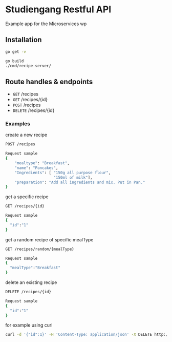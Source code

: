 # Studiengang Restful API
Example app for the Microservices wp

## Installation

``` bash
go get -v 

go build
./cmd/recipe-server/
```

## Route handles & endpoints

* `GET` /recipes
* `GET` /recipes/{id}
* `POST` /recipes
* `DELETE` /recipes/{id}

### Examples 

create a new recipe

``` bash
POST /recipes

Request sample
{
    "mealtype": "Breakfast",
    "name": "Pancakes",
    "Ingredients": [ "150g all purpose flour",
    				 "150ml of milk"],
    "preparation": "Add all ingredients and mix. Put in Pan."
}
```

get a specific  recipe

``` bash
GET /recipes/{id}

Request sample
{
  "id":"1"
}
```

get a random recipe of specific mealType

``` bash
GET /recipes/random/{mealType}

Request sample
{
  "mealType":"Breakfast"
}
```

delete an existing recipe

``` bash
DELETE /recipes/{id}

Request sample
{
  "id":"1"
}
```

for example using curl

```bash
curl -d '{"id":1}' -H 'Content-Type: application/json' -X DELETE http://localhost:8080/recipes/1

```

